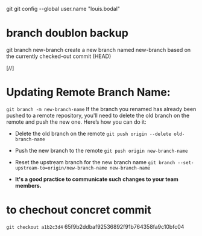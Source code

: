 git 
    git config --global user.name "louis.bodal"

# branch doublon backup
git branch new-branch
	create a new branch named new-branch based on the currently checked-out commit (HEAD)
	
	
[//]

# Updating Remote Branch Name:
```git branch -m new-branch-name```
If the branch you renamed has already been pushed to a remote repository, you'll need to delete the old branch on the remote and push the new one. Here’s how you can do it:

- Delete the old branch on the remote
```git push origin --delete old-branch-name```

- Push the new branch to the remote
```git push origin new-branch-name```

- Reset the upstream branch for the new branch name
```git branch --set-upstream-to=origin/new-branch-name new-branch-name```

- __It's a good practice to communicate such changes to your team members.__

# to chechout concret commit 
```git checkout a1b2c3d4``` 65f9b2ddbaf92536892f91b764358fa9c10bfc04



